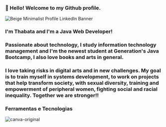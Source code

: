 ### 👋 Hello! Welcome to my Github profile.
![Beige Minimalist Profile LinkedIn Banner](https://user-images.githubusercontent.com/105953108/177396869-4b6b7263-2d9f-4bbb-83b4-28028a18e5a2.png)

### I'm Thabata and I'm a Java Web Developer!
### Passionate about technology, I study information technology management and I'm the newest student at Generation's Java Bootcamp, I also love books and arts in general.
### I love taking risks in digital arts and in new challenges. My goal is to train myself in systems development, to work on projects that help transform society, with sexual diversity, training and empowerment of peripheral women, fighting social and racial inequality. Together we are stronger!!

###  Ferramentas e Tecnologias
        
     
 
          
![canva-original](https://user-images.githubusercontent.com/105953108/177399775-2315ac9e-b360-4558-8914-34764f43f2fe.svg)
